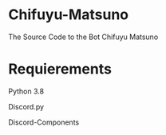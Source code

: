 # Chifuyu-Matsuno
The Source Code to the Bot Chifuyu Matsuno

# Requierements

Python 3.8

Discord.py

Discord-Components
